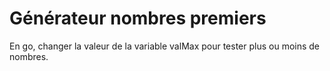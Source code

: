 # Générateur nombres premiers

En go, changer la valeur de la variable valMax pour tester plus ou moins de nombres.